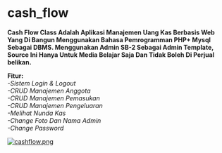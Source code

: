 # cash_flow
<p><b>Cash Flow Class Adalah Aplikasi Manajemen Uang Kas Berbasis Web Yang Di Bangun Menggunakan Bahasa Pemrogramman PHP+ Mysql Sebagai DBMS.
  Menggunakan Admin SB-2 Sebagai Admin Template, Source Ini Hanya Untuk Media Belajar Saja Dan Tidak Boleh Di Perjual belikan.</b></p>
  
  <b>Fitur:</b><br>
  <i>-Sistem Login & Logout</i><br>
  <i>-CRUD Manajemen Anggota</i><br>
  <i>-CRUD Manajemen Pemasukan</i><br>
  <i>-CRUD Manajemen Pengeluaran</i><br>
  <i>-Melihat Nunda Kas</i><br>
  <i>-Change Foto Dan Nama Admin</i><br>
  <i>-Change Password</i><br>
  
[![cashflow.png](https://i.postimg.cc/65GvpPZ2/cashflow.png)](https://postimg.cc/xcnCsttn)
